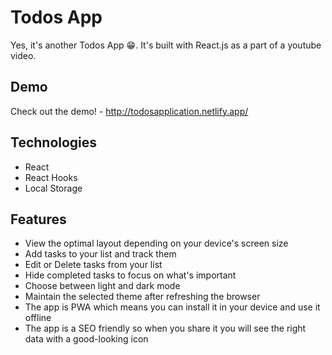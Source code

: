# Todos App

Yes, it's another Todos App 😁. It's built with React.js as a part of a youtube video.

## Demo

Check out the demo! - http://todosapplication.netlify.app/

## Technologies

- React
- React Hooks
- Local Storage

## Features

- View the optimal layout depending on your device's screen size
- Add tasks to your list and track them
- Edit or Delete tasks from your list 
- Hide completed tasks to focus on what's important
- Choose between light and dark mode
- Maintain the selected theme after refreshing the browser
- The app is PWA which means you can install it in your device and use it offline
- The app is a SEO friendly so when you share it you will see the right data with a good-looking icon
